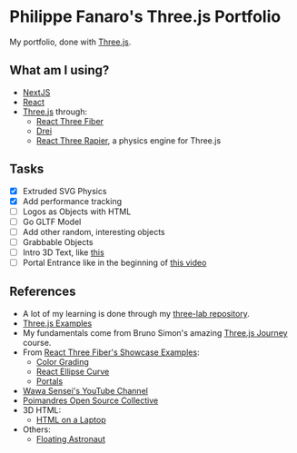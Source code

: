 # Philippe Fanaro's Three.js Portfolio

My portfolio, done with [Three.js](https://threejs.org/).

## What am I using?

- [NextJS](https://nextjs.org/)
- [React](https://react.dev/)
- [Three.js](https://threejs.org/) through:
  - [React Three Fiber](https://docs.pmnd.rs/react-three-fiber/getting-started/introduction)
  - [Drei](https://github.com/pmndrs/drei)
  - [React Three Rapier](https://github.com/pmndrs/react-three-rapier), a physics engine for Three.js

## Tasks

- [x] Extruded SVG Physics
- [x] Add performance tracking
- [ ] Logos as Objects with HTML
- [ ] Go GLTF Model
- [ ] Add other random, interesting objects
- [ ] Grabbable Objects
- [ ] Intro 3D Text, like [this](https://youtu.be/jIkn9dLBfNc)
- [ ] Portal Entrance like in the beginning of [this video](https://youtu.be/2W_VR92Pqgs)

## References

- A lot of my learning is done through my [three-lab repository](https://github.com/psygo/three-lab).
- [Three.js Examples](https://threejs.org/examples/#webgl_animation_keyframes)
- My fundamentals come from Bruno Simon's amazing [Three.js Journey](https://threejs-journey.com/) course.
- From [React Three Fiber's Showcase Examples](https://docs.pmnd.rs/react-three-fiber/getting-started/examples):
  - [Color Grading](https://codesandbox.io/p/sandbox/color-grading-wvgxp?file=%2Fsrc%2FApp.js)
  - [React Ellipse Curve](https://codesandbox.io/p/sandbox/react-ellipsecurve-xzi6ps?file=%2Fsrc%2FApp.js)
  - [Portals](https://codesandbox.io/p/sandbox/portals-ik11ln?file=%2Fsrc%2FApp.js)
- [Wawa Sensei's YouTube Channel](https://www.youtube.com/@WawaSensei)
- [Poimandres Open Source Collective](https://github.com/pmndrs)
- 3D HTML:
  - [HTML on a Laptop](https://codesandbox.io/p/sandbox/mixing-html-and-webgl-w-occlusion-9keg6?file=%2Fsrc%2FApp.js%3A32%2C20)
- Others:
  - [Floating Astronaut](https://codesandbox.io/p/sandbox/backdrop-and-cables-2ij9u?file=%2Fsrc%2FApp.js)
